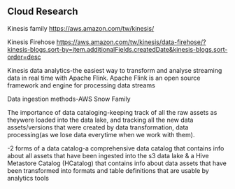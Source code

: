 ## Cloud Research

Kinesis family https://aws.amazon.com/tw/kinesis/

Kinesis Firehose https://aws.amazon.com/tw/kinesis/data-firehose/?kinesis-blogs.sort-by=item.additionalFields.createdDate&kinesis-blogs.sort-order=desc

Kinesis data analytics-the easiest way to transform and analyse streaming data in real time with Apache Flink. Apache Flink is an open source framework and engine for processing data streams 

Data ingestion methods-AWS Snow Family 

The importance of data cataloging-keeping track of all the raw assets as theywere loaded into the data lake, and tracking all the new data assets/versions that were created by data transformation, data processing(as we lose data everytime when we work with them). 

-2 forms of a data catalog-a comprehensive data catalog that contains info about all assets that have been ingested into the s3 data lake & a Hive Metastore Catalog (HCatalog) that contains info about data assets that have been transformed into formats and table definitions that are usable by analytics tools
